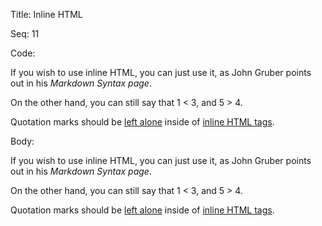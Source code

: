 Title:  Inline HTML

Seq:    11

Code: 

If you wish to use inline HTML, you can just use it, as John Gruber points out in his <cite>Markdown Syntax page</cite>.

On the other hand, you can still say that 1 < 3, and 5 > 4.

Quotation marks should be <a href="https://notenik.net">left alone</a> inside of <a href='https://practopian.org'>inline HTML tags</a>.

Body: 

If you wish to use inline HTML, you can just use it, as John Gruber points out in his <cite>Markdown Syntax page</cite>.

On the other hand, you can still say that 1 < 3, and 5 > 4.

Quotation marks should be <a href="https://notenik.net">left alone</a> inside of <a href='https://practopian.org'>inline HTML tags</a>.
